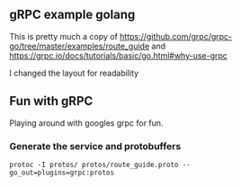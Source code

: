 ## gRPC example golang 
This is pretty much a copy of https://github.com/grpc/grpc-go/tree/master/examples/route_guide and https://grpc.io/docs/tutorials/basic/go.html#why-use-grpc

I changed the layout for readability

## Fun with gRPC
Playing around with googles grpc for fun. 


### Generate the service and protobuffers

`protoc -I protos/ protos/route_guide.proto --go_out=plugins=grpc:protos` 



